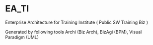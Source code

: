 # EA_TI
Enterprise Architecture for Training Institute ( Public SW Training Biz )

Generated by following tools
  Archi (Biz Arch), BizAgi (BPM), Visual Paradigm (UML)
